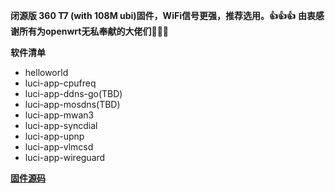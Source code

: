 **闭源版 360 T7 (with 108M ubi)固件，WiFi信号更强，推荐选用。👍👍👍**
**由衷感谢所有为openwrt无私奉献的大佬们🙏🙏🙏**

**软件清单**

- helloworld
- luci-app-cpufreq
- luci-app-ddns-go(TBD)
- luci-app-mosdns(TBD)
- luci-app-mwan3
- luci-app-syncdial
- luci-app-upnp
- luci-app-vlmcsd
- luci-app-wireguard

**[固件源码](https://github.com/padavanonly/immortalwrtARM)**

